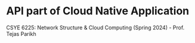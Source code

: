 # API part of Cloud Native Application
CSYE 6225:  Network Structure & Cloud Computing (Spring 2024) - Prof. Tejas Parikh
